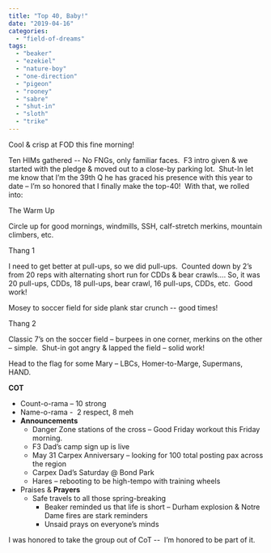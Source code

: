 ```yaml
---
title: "Top 40, Baby!"
date: "2019-04-16"
categories: 
  - "field-of-dreams"
tags: 
  - "beaker"
  - "ezekiel"
  - "nature-boy"
  - "one-direction"
  - "pigeon"
  - "rooney"
  - "sabre"
  - "shut-in"
  - "sloth"
  - "trike"
---
```


Cool & crisp at FOD this fine morning!

Ten HIMs gathered -- No FNGs, only familiar faces.  F3 intro given & we started with the pledge & moved out to a close-by parking lot.  Shut-In let me know that I’m the 39th Q he has graced his presence with this year to date – I’m so honored that I finally make the top-40!  With that, we rolled into:

The Warm Up

Circle up for good mornings, windmills, SSH, calf-stretch merkins, mountain climbers, etc.

Thang 1

I need to get better at pull-ups, so we did pull-ups.  Counted down by 2’s from 20 reps with alternating short run for CDDs & bear crawls…. So, it was 20 pull-ups, CDDs, 18 pull-ups, bear crawl, 16 pull-ups, CDDs, etc.  Good work!

Mosey to soccer field for side plank star crunch -- good times!

Thang 2

Classic 7’s on the soccer field – burpees in one corner, merkins on the other – simple.  Shut-in got angry & lapped the field – solid work! 

Head to the flag for some Mary – LBCs, Homer-to-Marge, Supermans, HAND.

**COT**

- Count-o-rama – 10 strong
- Name-o-rama -  2 respect, 8 meh
- **Announcements**
    - Danger Zone stations of the cross – Good Friday workout this Friday morning.
    - F3 Dad’s camp sign up is live
    - May 31 Carpex Anniversary – looking for 100 total posting pax across the region
    - Carpex Dad’s Saturday @ Bond Park
    - Hares – rebooting to be high-tempo with training wheels
- Praises & **Prayers**
    - Safe travels to all those spring-breaking
        - Beaker reminded us that life is short – Durham explosion & Notre Dame fires are stark reminders
        - Unsaid prays on everyone’s minds

I was honored to take the group out of CoT --  I’m honored to be part of it.
